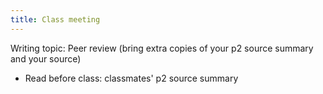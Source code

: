 ```yaml
---
title: Class meeting
---
```

<!-- 10.1 Tue 19 Mar 2024 -->

Writing topic: Peer review (bring extra copies of your p2 source summary and your source)

- Read before class: classmates' p2 source summary
